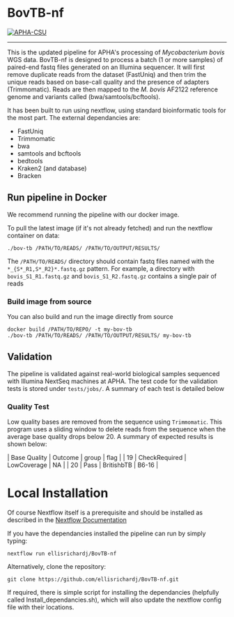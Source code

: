 # **BovTB-nf**

[![APHA-CSU](https://circleci.com/gh/APHA-CSU/BovTB-nf.svg?style=svg)](https://app.circleci.com/pipelines/github/APHA-CSU)

------------

This is the updated pipeline for APHA's processing of *Mycobacterium bovis* WGS data. BovTB-nf is designed to process a batch (1 or more samples) of paired-end fastq files generated on an Illumina sequencer. It will first remove duplicate reads from the dataset (FastUniq) and then trim the unique reads based on base-call quality and the presence of adapters (Trimmomatic). Reads are then mapped to the *M. bovis* AF2122 reference genome and variants called (bwa/samtools/bcftools).

It has been built to run using nextflow, using standard bioinformatic tools for the most part. The external dependancies are:
-	FastUniq
-	Trimmomatic
-	bwa
-	samtools and bcftools
-	bedtools
-	Kraken2 (and database)
-	Bracken


## Run pipeline in Docker

We recommend running the pipeline with our docker image. 

To pull the latest image (if it's not already fetched) and run the nextflow container on data:
```
./bov-tb /PATH/TO/READS/ /PATH/TO/OUTPUT/RESULTS/
```

The `/PATH/TO/READS/` directory should contain fastq files named with the `*_{S*_R1,S*_R2}*.fastq.gz` pattern. For example, a directory with `bovis_S1_R1.fastq.gz` and `bovis_S1_R2.fastq.gz` contains a single pair of reads


### Build image from source 

You can also build and run the image directly from source
```
docker build /PATH/TO/REPO/ -t my-bov-tb
./bov-tb /PATH/TO/READS/ /PATH/TO/OUTPUT/RESULTS/ my-bov-tb
```


## Validation

The pipeline is validated against real-world biological samples sequenced with Illumina NextSeq machines at APHA. The test code for the validation tests is stored under `tests/jobs/`. A summary of each test is detailed below


### Quality Test

Low quality bases are removed from the sequence using `Trimmomatic`. This program uses a sliding window to delete reads from the sequence when the average base quality drops below 20. A summary of expected results is shown below:

| Base Quality | Outcome | group | flag |
| 19   | CheckRequired | LowCoverage | NA |
| 20   | Pass | BritishbTB | B6-16 |


# Local Installation

Of course Nextflow itself is a prerequisite and should be installed as described in the [Nextflow Documentation](https://www.nextflow.io/docs/latest/getstarted.html)

If you have the dependancies installed the pipeline can run by simply typing: 

    nextflow run ellisrichardj/BovTB-nf

Alternatively, clone the repository:

    git clone https://github.com/ellisrichardj/BovTB-nf.git

If required, there is simple script for installing the dependancies (helpfully called Install_dependancies.sh), which will also update the nextflow config file with their locations.
